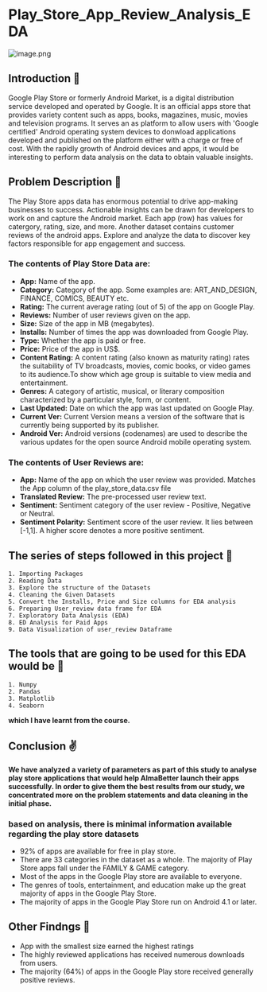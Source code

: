 # Play_Store_App_Review_Analysis_EDA
 
![image.png](https://cdn.dribbble.com/users/2991/screenshots/1676747/google_play.gif)

## Introduction 📖
Google Play Store or formerly Android Market, is a digital distribution service developed and operated by Google. It is an official apps store that provides variety content such as apps, books, magazines, music, movies and television programs. It serves an as platform to allow users with 'Google certified' Android operating system devices to donwload applications developed and published on the platform either with a charge or free of cost. With the rapidly growth of Android devices and apps, it would be interesting to perform data analysis on the data to obtain valuable insights.

## Problem Description 🤔 
The Play Store apps data has enormous potential to drive app-making businesses to success. Actionable insights can be drawn for developers to work on and capture the Android market. Each app (row) has values for catergory, rating, size, and more. Another dataset contains customer reviews of the android apps. Explore and analyze the data to discover key factors responsible for app engagement and success.

### The contents of Play Store Data are:
* **App:** Name of the app.
* **Category:** Category of the app. Some examples are: ART_AND_DESIGN, FINANCE, COMICS, BEAUTY etc.
* **Rating:** The current average rating (out of 5) of the app on Google Play.
* **Reviews:** Number of user reviews given on the app.
* **Size:** Size of the app in MB (megabytes).
* **Installs:** Number of times the app was downloaded from Google Play.
* **Type:** Whether the app is paid or free.
* **Price:** Price of the app in US$.
* **Content Rating:** A content rating (also known as maturity rating) rates the suitability of TV broadcasts, movies, comic books, or video games to its audience.To   show which age group is suitable to view media and entertainment.
* **Genres:** A category of artistic, musical, or literary composition characterized by a particular style, form, or content.
* **Last Updated:** Date on which the app was last updated on Google Play.
* **Current Ver:** Current Version means a version of the software that is currently being supported by its publisher.
* **Android Ver:** Android versions (codenames) are used to describe the various updates for the open source Android mobile operating system.


### The contents of User Reviews are:
* **App:** Name of the app on which the user review was provided. Matches the App column of the play_store_data.csv file
* **Translated Review:** The pre-processed user review text.
* **Sentiment:** Sentiment category of the user review - Positive, Negative or Neutral.
* **Sentiment Polarity:** Sentiment score of the user review. It lies between [-1,1]. A higher score denotes a more positive sentiment.

## The series of steps followed in this project 📃

	1. Importing Packages
	2. Reading Data
	3. Explore the structure of the Datasets
	4. Cleaning the Given Datasets
	5. Convert the Installs, Price and Size columns for EDA analysis
	6. Preparing User_review data frame for EDA
	7. Exploratory Data Analysis (EDA)
	8. ED Analysis for Paid Apps
	9. Data Visualization of user_review Dataframe
	
## The tools that are going to be used for this EDA would be 💾
    1. Numpy 
	2. Pandas
	3. Matplotlib 
	4. Seaborn

**which I have learnt from the course.**

## Conclusion ✌

**We have analyzed a variety of parameters as part of this study to analyse play store applications that would help AlmaBetter launch their apps successfully. In order to give them the best results from our study, we concentrated more on the problem statements and data cleaning in the initial phase.**

### based on analysis, there is minimal information available regarding the play store datasets

* 92% of apps are available for free in play store.
* There are 33 categories in the dataset as a whole. The majority of Play Store apps fall under the FAMILY & GAME category.
* Most of the apps in the Google Play store are available to everyone.
* The genres of tools, entertainment, and education make up the great majority of apps in the Google Play Store.
* The majority of apps in the Google Play Store run on Android 4.1 or later.

## Other Findngs 📰
* App with the smallest size earned the highest ratings
* The highly reviewed applications has received numerous downloads from users.
* The majority (64%) of apps in the Google Play store received generally positive reviews.

